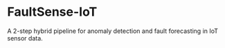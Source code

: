# FaultSense-IoT
A 2-step hybrid pipeline for anomaly detection and fault forecasting in IoT sensor data. 
